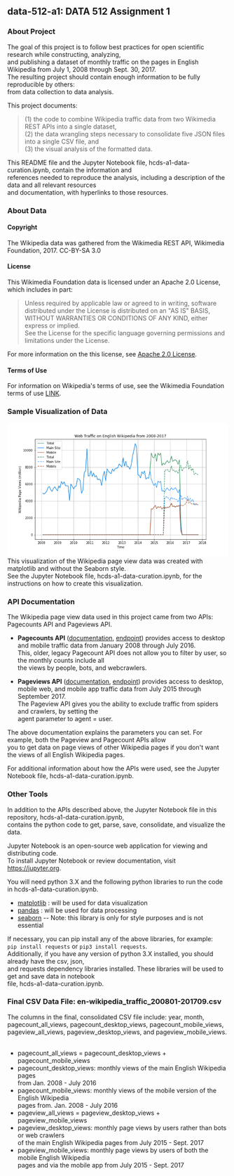 ## data-512-a1: DATA 512 Assignment 1

### __About Project__  

  The goal of this project is to follow best practices for open scientific research while constructing, analyzing,  
  and publishing a dataset of monthly traffic on the pages in English Wikipedia from July 1, 2008 through Sept. 30, 2017.  
  The resulting project should contain enough information to be fully reproducible by others:  
  from data collection to data analysis.  

  This project documents:  
  > (1) the code to combine Wikipedia traffic data from two Wikimedia REST APIs into a single dataset,  
  > (2) the data wrangling steps necessary to consolidate five JSON files into a single CSV file, and  
  > (3) the visual analysis of the formatted data.  

  This README file and the Jupyter Notebook file, hcds-a1-data-curation.ipynb, contain the information and  
  references needed to reproduce the analysis, including a description of the data and all relevant resources  
  and documentation, with hyperlinks to those resources.  
  
### __About Data__

#### Copyright
The Wikipedia data was gathered from the Wikimedia REST API, Wikimedia Foundation, 2017. CC-BY-SA 3.0  

#### License
This Wikimedia Foundation data is licensed under an Apache 2.0 License, which includes in part:  

> Unless required by applicable law or agreed to in writing, software  
> distributed under the License is distributed on an "AS IS" BASIS,  
> WITHOUT WARRANTIES OR CONDITIONS OF ANY KIND, either express or implied.  
> See the License for the specific language governing permissions and  
> limitations under the License.  

For more information on the this license, see [Apache 2.0 License](http://www.apache.org/licenses/LICENSE-2.0).

#### Terms of Use
For information on Wikipedia's terms of use, see the Wikimedia Foundation terms of use [LINK](https://wikimediafoundation.org/wiki/Terms_of_Use/en). 

### Sample Visualization of Data
![alt text](https://raw.githubusercontent.com/orbitse/data-512-a1/master/WikipediaDataPlot_Std.png)  
This visualization of the Wikipedia page view data was created with matplotlib and without the Seaborn style.  
See the Jupyter Notebook file, hcds-a1-data-curation.ipynb, for the instructions on how to create this visualization.

### __API Documentation__
 
The Wikipedia page view data used in this project came from two APIs: Pagecounts API and Pageviews API. 

 - __Pagecounts API__ ([documentation](https://wikitech.wikimedia.org/wiki/Analytics/AQS/Legacy_Pagecounts), [endpoint](https://wikimedia.org/api/rest_v1/#!/Pagecounts_data_(legacy)/get_metrics_legacy_pagecounts_aggregate_project_access_site_granularity_start_end)) provides access to desktop and mobile traffic data from January 2008 through July 2016.  
 This, older, legacy Pagecount API does not allow you to filter by user, so the monthly counts include all  
 the views by people, bots, and webcrawlers.  

 - __Pageviews API__ ([documentation](https://wikitech.wikimedia.org/wiki/Analytics/AQS/Pageviews), [endpoint](https://wikimedia.org/api/rest_v1/#!/Pageviews_data/get_metrics_pageviews_aggregate_project_access_agent_granularity_start_end)) provides access to desktop, mobile web, and mobile app traffic data from July 2015 through September 2017.  
 The Pageview API gives you the ability to exclude traffic from spiders and crawlers, by setting the  
 agent parameter to agent = user.  
 
The above documentation explains the parameters you can set. For example, both the Pageview and Pagecount APIs allow  
you to get data on page views of other Wikipedia pages if you don't want the views of all English Wikipedia pages.  

For additional information about how the APIs were used, see the Jupyter Notebook file, hcds-a1-data-curation.ipynb.
 
### __Other Tools__

In addition to the APIs described above, the Jupyter Notebook file in this repository, hcds-a1-data-curation.ipynb,  
contains the python code to get, parse, save, consolidate, and visualize the data.  

Jupyter Notebook is an open-source web application for viewing and distributing code.  
To install Jupyter Notebook or review documentation, visit https://jupyter.org.  

You will need python 3.X and the following python libraries to run the code in hcds-a1-data-curation.ipynb.  
  - [matplotlib](https://matplotlib.org) : will be used for data visualization
  - [pandas](http://pandas.pydata.org) : will be used for data processing
  - [seaborn](http://seaborn.pydata.org) -- Note: this library is only for style purposes and is not essential
  
  If necessary, you can pip install any of the above libraries, for example:  
  `pip install requests` or `pip3 install requests`.  
  Additionally, if you have any version of python 3.X installed, you should already have the csv, json,  
  and requests dependency libraries installed. These libraries will be used to get and save data in notebook  
  file, hcds-a1-data-curation.ipynb. 

### Final CSV Data File: en-wikipedia_traffic_200801-201709.csv  

The columns in the final, consolidated CSV file include: year, month, pagecount_all_views, pagecount_desktop_views, pagecount_mobile_views, pageview_all_views, pageview_desktop_views, and pageview_mobile_views.  

 - pagecount_all_views = pagecount_desktop_views + pagecount_mobile_views
 - pagecount_desktop_views: monthly views of the main English Wikipedia pages  
   from Jan. 2008 - July 2016
 - pagecount_mobile_views: monthly views of the mobile version of the English Wikipedia  
   pages from. Jan. 2008 - July 2016
 - pageview_all_views = pageview_desktop_views + pageview_mobile_views
 - pageview_desktop_views: monthly page views by users rather than bots or web crawlers  
   of the main English Wikipedia pages from July 2015 \- Sept. 2017
 - pageview_mobile_views: monthly page views by users of both the mobile English Wikipedia  
   pages and via the mobile app from July 2015 \- Sept. 2017  
